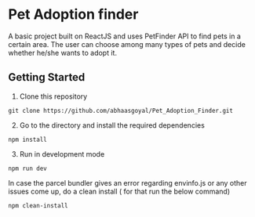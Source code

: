 # Pet Adoption finder

A basic project built on ReactJS and uses PetFinder API to find pets in a certain area. The user can choose among many types of pets and decide whether he/she wants to adopt it.

## Getting Started

1. Clone this repository

```
git clone https://github.com/abhaasgoyal/Pet_Adoption_Finder.git
```

2. Go to the directory and install the required dependencies

```
npm install
```

3. Run in development mode

```
npm run dev
```

In case the parcel bundler gives an error regarding envinfo.js or any other issues come up, do a clean install ( for that run the below command)

```
npm clean-install
```
